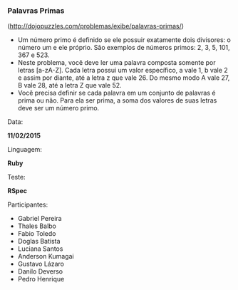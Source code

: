 ### Palavras Primas

(http://dojopuzzles.com/problemas/exibe/palavras-primas/)

* Um número primo é definido se ele possuir exatamente dois divisores: o número um e ele próprio. São exemplos de números primos: 2, 3, 5, 101, 367 e 523.
* Neste problema, você deve ler uma palavra composta somente por letras [a-zA-Z]. Cada letra possui um valor específico, a vale 1, b vale 2 e assim por diante, até a letra z que vale 26. Do mesmo modo A vale 27, B vale 28, até a letra Z que vale 52.
* Você precisa definir se cada palavra em um conjunto de palavras é prima ou não. Para ela ser prima, a soma dos valores de suas letras deve ser um número primo.

Data:

**11/02/2015**

Linguagem:

**Ruby**

Teste:

**RSpec**

Participantes:

* Gabriel Pereira
* Thales Balbo
* Fabio Toledo
* Doglas Batista
* Luciana Santos
* Anderson Kumagai
* Gustavo Lázaro
* Danilo Deverso
* Pedro Henrique
